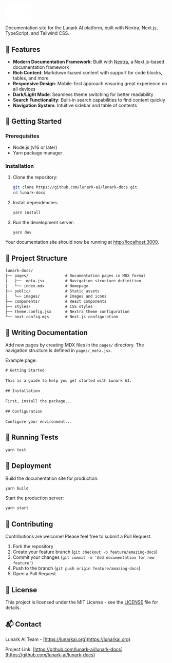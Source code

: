 <p align="left">
  <img src="./public/images/icons/icon-light.svg" alt="Lunark AI Logo" width="80" />
</p>

Documentation site for the Lunark AI platform, built with Nextra, Next.js, TypeScript, and Tailwind CSS.

## 🌟 Features

- **Modern Documentation Framework**: Built with [Nextra](https://nextra.site/), a Next.js-based documentation framework
- **Rich Content**: Markdown-based content with support for code blocks, tables, and more
- **Responsive Design**: Mobile-first approach ensuring great experience on all devices
- **Dark/Light Mode**: Seamless theme switching for better readability
- **Search Functionality**: Built-in search capabilities to find content quickly
- **Navigation System**: Intuitive sidebar and table of contents

## 🚀 Getting Started

### Prerequisites

- Node.js (v16 or later)
- Yarn package manager

### Installation

1. Clone the repository:
   ```bash
   git clone https://github.com/lunark-ai/lunark-docs.git
   cd lunark-docs
   ```

2. Install dependencies:
   ```bash
   yarn install
   ```

3. Run the development server:
   ```bash
   yarn dev
   ```

Your documentation site should now be running at [http://localhost:3000](http://localhost:3000).

## 📖 Project Structure

```
lunark-docs/
├── pages/                # Documentation pages in MDX format
│   ├── _meta.jsx         # Navigation structure definition
│   └── index.mdx         # Homepage
├── public/               # Static assets
│   └── images/           # Images and icons
├── components/           # React components
├── styles/               # CSS styles
├── theme.config.jsx      # Nextra theme configuration
└── next.config.mjs       # Next.js configuration
```

## 📝 Writing Documentation

Add new pages by creating MDX files in the `pages/` directory. The navigation structure is defined in `pages/_meta.jsx`.

Example page:

```mdx
# Getting Started

This is a guide to help you get started with Lunark AI.

## Installation

First, install the package...

## Configuration

Configure your environment...
```

## 🧪 Running Tests

```bash
yarn test
```

## 📱 Deployment

Build the documentation site for production:

```bash
yarn build
```

Start the production server:

```bash
yarn start
```

## 🤝 Contributing

Contributions are welcome! Please feel free to submit a Pull Request.

1. Fork the repository
2. Create your feature branch (`git checkout -b feature/amazing-docs`)
3. Commit your changes (`git commit -m 'Add documentation for new feature'`)
4. Push to the branch (`git push origin feature/amazing-docs`)
5. Open a Pull Request

## 📄 License

This project is licensed under the MIT License - see the [LICENSE](LICENSE) file for details.

## 📬 Contact

Lunark AI Team - [https://lunarkai.org](https://lunarkai.org)

Project Link: [https://github.com/lunark-ai/lunark-docs](https://github.com/lunark-ai/lunark-docs) 